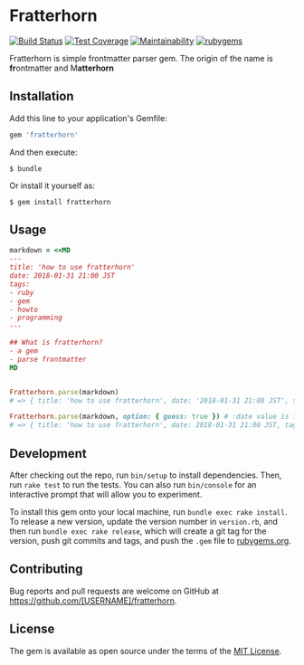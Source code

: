 # Fratterhorn
[![Build Status](https://travis-ci.org/unasuke/fratterhorn.svg?branch=master)](https://travis-ci.org/unasuke/fratterhorn)
[![Test Coverage](https://api.codeclimate.com/v1/badges/bcdf94958d43f2edf4ab/test_coverage)](https://codeclimate.com/github/unasuke/fratterhorn/test_coverage)
[![Maintainability](https://api.codeclimate.com/v1/badges/bcdf94958d43f2edf4ab/maintainability)](https://codeclimate.com/github/unasuke/fratterhorn/maintainability)
[![rubygems](https://badgen.net/rubygems/v/fratterhorn)](https://rubygems.org/gems/fratterhorn)

Fratterhorn is simple frontmatter parser gem. The origin of the name is **fr**ontmatter and M**atterhorn**

## Installation

Add this line to your application's Gemfile:

```ruby
gem 'fratterhorn'
```

And then execute:

    $ bundle

Or install it yourself as:

    $ gem install fratterhorn

## Usage

```ruby
markdown = <<MD
---
title: 'how to use fratterhorn'
date: 2018-01-31 21:00 JST
tags:
- ruby
- gem
- howto
- programming
---

## What is fratterhorn?
- a gem
- parse frontmatter
MD


Fratterhorn.parse(markdown)
# => { title: 'how to use fratterhorn', date: '2018-01-31 21:00 JST', tags: ['ruby', 'gem', 'howto', 'programming'] }

Fratterhorn.parse(markdown, option: { guess: true }) # :date value is instance of a Time class
# => { title: 'how to use fratterhorn', date: 2018-01-31 21:00 JST, tags: ['ruby', 'gem', 'howto', 'programming'] }
```

## Development

After checking out the repo, run `bin/setup` to install dependencies. Then, run `rake test` to run the tests. You can also run `bin/console` for an interactive prompt that will allow you to experiment.

To install this gem onto your local machine, run `bundle exec rake install`. To release a new version, update the version number in `version.rb`, and then run `bundle exec rake release`, which will create a git tag for the version, push git commits and tags, and push the `.gem` file to [rubygems.org](https://rubygems.org).

## Contributing

Bug reports and pull requests are welcome on GitHub at https://github.com/[USERNAME]/fratterhorn.

## License

The gem is available as open source under the terms of the [MIT License](https://opensource.org/licenses/MIT).
